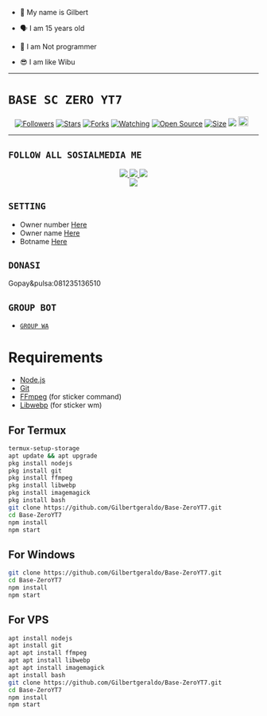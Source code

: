 
- 👼 My name is Gilbert

- 🗣️ I am 15 years old 

- 🔭 I am Not programmer
 
- 😎 I am like Wibu


------

# ```BASE SC ZERO YT7```
<p align="center">
<a href="https://github.com/Gilbertgeraldo/followers"><img title="Followers" src="https://img.shields.io/github/followers/Gilbertgeraldo?color=red&style=flat-square"></a>
<a href="https://github.com/Gilbertgeraldo/Base-ZeroYT7/stargazers/"><img title="Stars" src="https://img.shields.io/github/stars/Gilbetgeraldo/Base-ZeroYT7?color=blue&style=flat-square"></a>
<a href="https://github.com/Gilbertgeraldo/Base-ZeroYT7/network/members"><img title="Forks" src="https://img.shields.io/github/forks/Gilbertgeraldo/Base-ZeroYT7?color=red&style=flat-square"></a>
<a href="https://github.com/Gilbertgeraldo/Base-ZeroYT7/watchers"><img title="Watching" src="https://img.shields.io/github/watchers/Gilbertgeraldo/Base-ZeroYT7?label=Watchers&color=blue&style=flat-square"></a>
<a href="https://github.com/Gilbertgeraldo/Base-ZeroYT7"><img title="Open Source" src="https://badges.frapsoft.com/os/v2/open-source.svg?v=103"></a>
<a href="https://github.com/Gilbertgeraldo/Base-ZeroYT7/"><img title="Size" src="https://img.shields.io/github/repo-size/Gilbertgeraldo/Base-ZeroYT7?style=flat-square&color=green"></a>
<a href="https://hits.seeyoufarm.com"><img src="https://hits.seeyoufarm.com/api/count/incr/badge.svg?url=https%3A%2F%2Fgithub.com%2FZero-YT7%2FBase-ZeroYT7&count_bg=%2379C83D&title_bg=%23555555&icon=probot.svg&icon_color=%2300FF6D&title=hits&edge_flat=false"/></a>
<a href="https://github.com/Gilbertgeraldo/Base-ZeroYT7/graphs/commit-activity"><img height="20" src="https://img.shields.io/badge/Maintained%3F-yes-green.svg"></a>&nbsp;&nbsp;
</p>
<p align='center'>
    </p>

-------

## ```FOLLOW ALL SOSIALMEDIA ME```
<p align="center">
<a href="https://instagram.com/gaada_apa_apa"><img src="https://img.shields.io/badge/Instagram-E4405F?style=for-the-badge&logo=instagram&logoColor=white"/> 
<a href="https://wa.me/6281235136510"><img src="https://img.shields.io/badge/WhatsApp-25D366?style=for-the-badge&logo=whatsapp&logoColor=white" />
<a href="https://youtube.com/Gilbertgeraldo"><img src="https://img.shields.io/badge/YouTube Gilbertgeraldo-ff0000?style=for-the-badge&logo=youtube&logoColor=ff000000&link=https://youtube.com/Gilbertgeraldo-ff0000" /><br>
<a href="https://tiktok.com/@haloparangab"><img src="https://img.shields.io/badge/Tiktok Zero YT7-black?style=for-the-badge&logo=tiktok&logoColor=ff000000&link=https://tiktok.com/@zeroyt7" /></a>
</p>

## ```SETTING```

- Owner number [Here](https://github.com/Gilbertgeraldo/Base-ZeroYT7/blob/master/setting.json#L4)
- Owner name [Here](https://github.com/Gilbertgeraldo/Base-ZeroYT7/blob/master/setting.json#L13)
- Botname [Here](https://github.com/Gilbertgeraldo/Base-ZeroYT7/blob/master/setting.json#L14)

## ```DONASI```

Gopay&pulsa:081235136510

## ```GROUP BOT```

- [`GROUP WA`](https://chat.whatsapp.com/FJvaH09sVTCJ0cr5w8QwqY)

# Requirements
* [Node.js](https://nodejs.org/en/)
* [Git](https://git-scm.com/downloads)
* [FFmpeg](https://www.gyan.dev/ffmpeg/builds/) (for sticker command)
* [Libwebp](https://developers.google.com/speed/webp/download) (for sticker wm)

## For Termux
```bash
termux-setup-storage
apt update && apt upgrade
pkg install nodejs
pkg install git 
pkg install ffmpeg
pkg install libwebp 
pkg install imagemagick
pkg install bash
git clone https://github.com/Gilbertgeraldo/Base-ZeroYT7.git
cd Base-ZeroYT7
npm install
npm start
```
## For Windows
```bash
git clone https://github.com/Gilbertgeraldo/Base-ZeroYT7.git
cd Base-ZeroYT7
npm install
npm start
```
## For VPS
```bash
apt install nodejs 
apt install git 
apt apt install ffmpeg 
apt apt install libwebp 
apt apt install imagemagick
apt install bash
git clone https://github.com/Gilbertgeraldo/Base-ZeroYT7.git
cd Base-ZeroYT7
npm install
npm start
```

